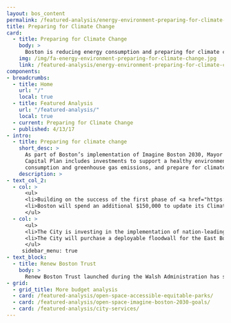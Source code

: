 ```yaml
---
layout: bos_content
permalink: /featured-analysis/energy-environment-preparing-for-climate-change/
title: Preparing for Climate Change
card:
  - title: Preparing for Climate Change
    body: >
      Boston is reducing energy consumption and preparing for climate change
    img: /img/fa-energy-environment-preparing-for-climate-change.jpg
    link: /featured-analysis/energy-environment-preparing-for-climate-change
components:
- breadcrumbs:
  - title: Home
    url: "/"
    local: true
  - title: Featured Analysis
    url: "/featured-analysis/"
    local: true
  - current: Preparing for Climate Change
  - published: 4/13/17
- intro:
  - title: Preparing for climate change
    short_desc: >
      As part of Boston’s implementation of Imagine Boston 2030, Mayor Walsh’s FY19-23 
      Capital Plan includes investments to support a healthy environment, reduce energy
      consumption and greenhouse gas emissions, and prepare for climate change.
    description: >
- text_col_2:
  - col: >
      <ul>
      <li>Building on the success of the first phase of <a href="https://www.boston.gov/departments/environment/climate-ready-boston">Climate Ready Boston</a> in East Boston and Charlestown, the capital plan will allocate an additional $1.6 million to further resiliency initiatives to protect the city and provide more detailed reviews of additional neighborhoods.</li>
      <li>Boston will spend an additional $150,000 to update its Climate Action Plan for the third time in FY19, a vital step to ensure the city stays ahead of rapidly accelerating climate change.</li>
      </ul>
  - col: >
      <ul>
      <li>The City is investing in the implementation of nation-leading city ordinances for Community Choice Aggregation and single-use bags that will help beautify our city and lower emissions.</li>
      <li>The City will purchase a deployable floodwall for the East Boston Greenway to help mitigate damage related to coastal storms.</li>
      </ul>
     sidebar_menu: true
- text_block:
  - title: Renew Boston Trust
    body: >
      Renew Boston Trust launched during the Walsh Administration has systematically identified energy projects in the City’s 315 buildings to both lower energy bills and reduce emissions. The City finances the program through general obligation bonds and utilities efficiency incentives, and it will be paid for from reduced energy consumption at City departments. A $12 million Phase 1 is set to begin construction this year, and the FY19-23 capital plan will nearly triple the size of the program to $35 million in Phase 2.
- grid: 
  - grid_title: More budget analysis
  - card: /featured-analysis/open-space-accessible-equitable-parks/
  - card: /featured-analysis/open-space-imagine-boston-2030-goals/
  - card: /featured-analysis/city-services/
---
```

